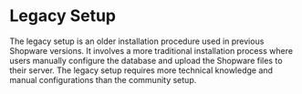 # Legacy Setup

The legacy setup is an older installation procedure used in previous Shopware versions. It involves a more traditional installation process where users manually configure the database and upload the Shopware files to their server. The legacy setup requires more technical knowledge and manual configurations than the community setup.
